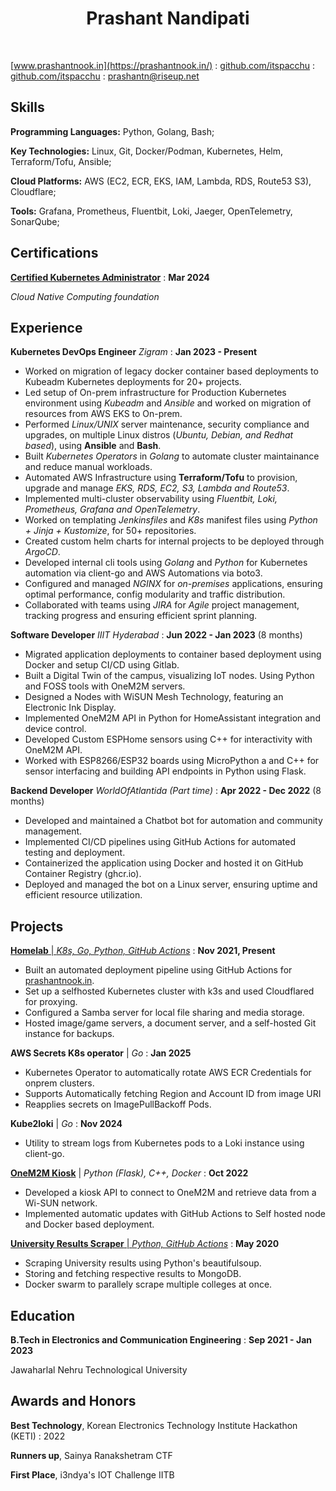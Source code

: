 
# <center> Prashant Nandipati


<link rel="stylesheet" href="./css/template_1.css">

<br>

<span class="iconify" data-icon="charm:person"></span> [www.prashantnook.in](https://prashantnook.in/)
  : <span class="iconify" data-icon="tabler:brand-github"></span> [github.com/itspacchu](https://github.com/itspacchu)
  : <span class="iconify" data-icon="tabler:brand-linkedin"></span> [github.com/itspacchu](https://www.linkedin.com/in/prashantnook/)
  : <span class="iconify" data-icon="tabler:mail"></span> [prashantn@riseup.net](mailto:prashantn@riseup.net)


## Skills

**Programming Languages:** Python, Golang, Bash;

**Key Technologies:** Linux, Git, Docker/Podman, Kubernetes, Helm, Terraform/Tofu, Ansible;

**Cloud Platforms:** AWS (EC2, ECR, EKS, IAM, Lambda, RDS, Route53 S3), Cloudflare;

**Tools:** Grafana, Prometheus, Fluentbit, Loki, Jaeger, OpenTelemetry, SonarQube;

## Certifications

[**Certified Kubernetes Administrator**](https://ti-user-certificates.s3.amazonaws.com/e0df7fbf-a057-42af-8a1f-590912be5460/6729fa83-e42c-43d9-8d8c-32d7cbb94be2-nandipati-d-prashant-c982b27a-b880-4599-ace5-9bdad890b99e-certificate.pdf)
  : **Mar 2024**

_Cloud Native Computing foundation_

## Experience

**Kubernetes DevOps Engineer** _Zigram_
  : **Jan 2023 - Present**

- Worked on migration of legacy docker container based deployments to Kubeadm Kubernetes deployments for 20+ projects.
- Led setup of On-prem infrastructure for Production Kubernetes environment using *Kubeadm* and *Ansible* and worked on migration of resources from AWS EKS to On-prem.
- Performed *Linux/UNIX* server maintenance, security compliance and upgrades, on multiple Linux distros (*Ubuntu, Debian, and Redhat based*), using **Ansible** and **Bash**.
- Built *Kubernetes Operators* in *Golang* to automate cluster maintainance and reduce manual workloads.
- Automated AWS Infrastructure using **Terraform/Tofu** to provision, upgrade and manage *EKS, RDS, EC2, S3, Lambda and Route53*.
- Implemented multi-cluster observability using *Fluentbit, Loki, Prometheus, Grafana and OpenTelemetry*.
- Worked on templating *Jenkinsfiles* and *K8s* manifest files using *Python + Jinja + Kustomize*, for 50+ repositories.
- Created custom helm charts for internal projects to be deployed through _ArgoCD_.
- Developed internal cli tools using *Golang* and *Python* for Kubernetes automation via client-go and AWS Automations via boto3.
- Configured and managed *NGINX* for *on-premises* applications, ensuring optimal performance, config modularity and traffic distribution.
- Collaborated with teams using *JIRA* for *Agile* project management, tracking progress and ensuring efficient sprint planning.

**Software Developer** _IIIT Hyderabad_
  : **Jun 2022 - Jan 2023** (8 months)

- Migrated application deployments to container based deployment using Docker and setup CI/CD using Gitlab.
- Built a Digital Twin of the campus, visualizing IoT nodes. Using Python and FOSS tools with OneM2M servers.
- Designed a Nodes with WiSUN Mesh Technology, featuring an Electronic Ink Display.
- Implemented OneM2M API in Python for HomeAssistant integration and device control.
- Developed Custom ESPHome sensors using C++ for interactivity with OneM2M API.
- Worked with ESP8266/ESP32 boards using MicroPython a and C++ for sensor interfacing and building API endpoints in Python using Flask.

**Backend Developer** _WorldOfAtlantida (Part time)_
  : **Apr 2022 - Dec 2022** (8 months)
- Developed and maintained a Chatbot bot for automation and community management.
- Implemented CI/CD pipelines using GitHub Actions for automated testing and deployment.
- Containerized the application using Docker and hosted it on GitHub Container Registry (ghcr.io).
- Deployed and managed the bot on a Linux server, ensuring uptime and efficient resource utilization.

## Projects

[**Homelab** | _K8s, Go, Python, GitHub Actions_](https://prashantnook.in/post/homelab/)
  : **Nov 2021, Present**

- Built an automated deployment pipeline using GitHub Actions for [prashantnook.in](https://prashantnook.in).
- Set up a selfhosted Kubernetes cluster with k3s and used Cloudflared for proxying.
- Configured a Samba server for local file sharing and media storage.
- Hosted image/game servers, a document server, and a self-hosted Git instance for backups.

**AWS Secrets K8s operator** | _Go_
  : **Jan 2025**

- Kubernetes Operator to automatically rotate AWS ECR Credentials for onprem clusters.
- Supports Automatically fetching Region and Account ID from image URI
- Reapplies secrets on ImagePullBackoff Pods.

**Kube2loki** | _Go_
  : **Nov 2024**

- Utility to stream logs from Kubernetes pods to a Loki instance using client-go.

[**OneM2M Kiosk**](https://prashantnook.in/post/e-paper-kiosk/) | _Python (Flask), C++, Docker_
  : **Oct 2022**

- Developed a kiosk API to connect to OneM2M and retrieve data from a Wi-SUN network.
- Implemented automatic updates with GitHub Actions to Self hosted node and Docker based deployment.


[**University Results Scraper** | _Python, GitHub Actions_](https://github.com/itspacchu/JNTU-Results)
  : **May 2020**
- Scraping University results using Python's beautifulsoup.
- Storing and fetching respective results to MongoDB.
- Docker swarm to parallely scrape multiple colleges at once.

## Education

**B.Tech in Electronics and Communication Engineering**
  : **Sep 2021 - Jan 2023**

Jawaharlal Nehru Technological University

## Awards and Honors

**Best Technology**, Korean Electronics Technology Institute Hackathon (KETI)
  : 2022

**Runners up**, Sainya Ranakshetram CTF

**First Place**, i3ndya's IOT Challenge IITB
